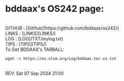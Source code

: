 ---
---

# bddaax's OS242 page:

<br>
GITHUB : [GitHub](https://github.com/bddaax/os242/)
<br>
LINKS : [LINKS](LINKS/)
<br>
LOG : [LOG](TXT/mylog.txt)
<br>
TIPS : [TIPS](TIPS/)

<br>
To Get BDDAAX's TARBALL:

```
wget -c https://os.vlsm.org/Log/bddaax.tar.xz.txt

```

<br>
REV: Sat 07 Sep 2024 21:00
<br>
